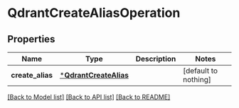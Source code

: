 # QdrantCreateAliasOperation


## Properties
Name | Type | Description | Notes
------------ | ------------- | ------------- | -------------
**create_alias** | [***QdrantCreateAlias**](QdrantCreateAlias.md) |  | [default to nothing]


[[Back to Model list]](../README.md#models) [[Back to API list]](../README.md#api-endpoints) [[Back to README]](../README.md)


